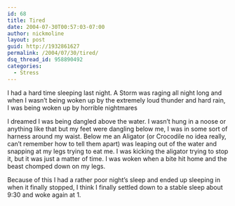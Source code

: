 ```yaml
---
id: 68
title: Tired
date: 2004-07-30T00:57:03-07:00
author: nickmoline
layout: post
guid: http://1932861627
permalink: /2004/07/30/tired/
dsq_thread_id: 958890492
categories:
  - Stress
---
```

I had a hard time sleeping last night. A Storm was raging all night long and when I wasn&#8217;t being woken up by the extremely loud thunder and hard rain, I was being woken up by horrible nightmares

<!--more-->

I dreamed I was being dangled above the water. I wasn&#8217;t hung in a noose or anything like that but my feet were dangling below me, I was in some sort of harness around my waist. Below me an Aligator (or Crocodile no idea really, can&#8217;t remember how to tell them apart) was leaping out of the water and snapping at my legs trying to eat me. I was kicking the aligator trying to stop it, but it was just a matter of time. I was woken when a bite hit home and the beast chomped down on my legs.

Because of this I had a rather poor night&#8217;s sleep and ended up sleeping in when it finally stopped, I think I finally settled down to a stable sleep about 9:30 and woke again at 1.